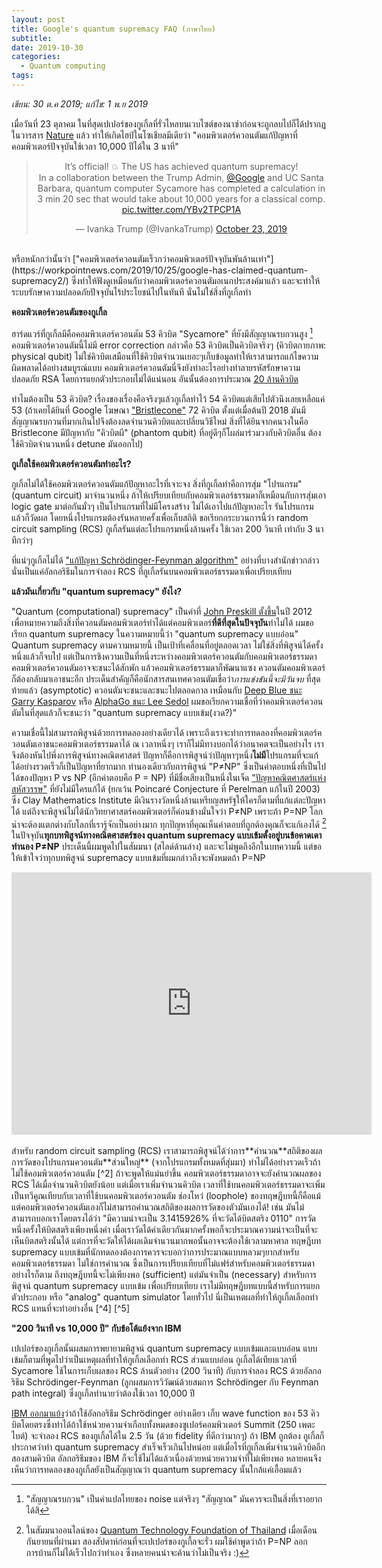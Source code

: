 ```yaml
---
layout: post
title: Google's quantum supremacy FAQ (ภาษาไทย)
subtitle:
date: 2019-10-30
categories:
  - Quantum computing
tags:
---
```


*เขียน: 30 ต.ค 2019; แก้ไข: 1 พ.ย 2019*

เมื่อวันที่ 23 ตุลาคม ในที่สุดเปเปอร์ของกูเกิ้ลที่รั่วไหลบนเวบไซต์ของนาซ่าก่อนจะถูกลบไปก็ได้ปรากฏในวารสาร
[Nature](https://www.nature.com/articles/s41586-019-1666-5) แล้ว ทำให้เกิดไฮป์ในโซเชียลมีเดียว่า "คอมพิวเตอร์ควอนตัมแก้ปัญหาที่คอมพิวเตอร์ปัจจุบันใช้เวลา 10,000 ปีได้ใน 3 นาที"

<center>
<blockquote class="twitter-tweet"><p lang="en" dir="ltr">It’s official! 💥 The US has achieved quantum supremacy! <br>In a collaboration between the Trump Admin, <a href="https://twitter.com/Google?ref_src=twsrc%5Etfw">@Google</a> and UC Santa Barbara, quantum computer Sycamore has completed a calculation in 3 min 20 sec that would take about 10,000 years for a classical comp. <a href="https://t.co/YBv2TPCP1A">pic.twitter.com/YBv2TPCP1A</a></p>&mdash; Ivanka Trump (@IvankaTrump) <a href="https://twitter.com/IvankaTrump/status/1186987509609385988?ref_src=twsrc%5Etfw">October 23, 2019</a></blockquote> <script async src="https://platform.twitter.com/widgets.js" charset="utf-8"></script>
</center>

<br>
หรือหนักกว่านั้นว่า ["คอมพิวเตอร์ควอนตัมเร็วกว่าคอมพิวเตอร์ปัจจุบันพันล้านเท่า"](https://workpointnews.com/2019/10/25/google-has-claimed-quantum-supremacy2/) ซึ่งทำให้ฟังดูเหมือนกับว่าคอมพิวเตอร์ควอนตัมอเนกประสงค์มาแล้ว และจะทำให้ระบบรักษาความปลอดภัยปัจจุบันไร้ประโยชน์ไปในทันที นั่นไม่ใช่สิ่งที่กูเกิ้ลทำ

**คอมพิวเตอร์ควอนตัมของกูเกิ้ล**

ฮาร์ดแวร์ที่กูเกิ้ลมีคือคอมพิวเตอร์ควอนตัม 53 คิวบิต "Sycamore" ที่ยังมีสัญญาณรบกวนสูง [^1] คอมพิวเตอร์ควอนตัมนี้ไม่มี error correction กล่าวคือ 53 คิวบิตเป็นคิวบิตจริงๆ (คิวบิตกายภาพ: physical qubit) ไม่ใช่คิวบิตเสมือนที่ใช้คิวบิตจำนวนเยอะๆเก็บข้อมูลทำให้เราสามารถแก้ไขความผิดพลาดได้อย่างสมบูรณ์แบบ คอมพิวเตอร์ควอนตัมนี่จึงยังทำอะไรอย่างทำลายรหัสรักษาความปลอดภัย RSA โดยการแยกตัวประกอบไม่ได้แน่นอน อันนั้นต้องการประมาณ [20 ล้านคิวบิต](https://arxiv.org/abs/1905.09749)

ทำไมต้องเป็น 53 คิวบิต? เรื่องของเรื่องคือจริงๆแล้วกูเกิ้ลทำไว้ 54 คิวบิตแต่เสียไปตัวนึงเลยเหลือแค่ 53 (ถ้าเคยได้ยินที่ Google โฆษณา ["Bristlecone"](https://ai.googleblog.com/2018/03/a-preview-of-bristlecone-googles-new.html)  72 คิวบิต  ตั้งแต่เมื่อต้นปี 2018 มันมีสัญญาณรบกวนที่มากเกินไปจึงต้องลดจำนวนคิวบิตและเปลี่ยนวิธีใหม่ สิ่งที่ได้ยินจากคนวงในคือ Bristlecone มีปัญหากับ "คิวบิตผี" (phantom qubit) ที่อยู่ดีๆก็โผล่มาร่วมวงกับคิวบิตอื่น ต้องใช้คิวบิตจำนวนหนึ่ง detune มันออกไป)

**กูเกิ้ลใช้คอมพิวเตอร์ควอนตัมทำอะไร?**

กูเกิ้ลไม่ได้ใช้คอมพิวเตอร์ควอนตัมแก้ปัญหาอะไรที่เจาะจง สิ่งที่กูเกิ้ลทำคือการสุ่ม "โปรแกรม" (quantum circuit) มาจำนวนหนึ่ง  ถ้าให้เปรียบเทียบกับคอมพิวเตอร์ธรรมดาก็เหมือนกับการสุ่มเอา logic gate มาต่อกันมั่วๆ เป็นโปรแกรมที่ไม่มีโครงสร้าง ไม่ได้เอาไปแก้ปัญหาอะไร รันโปรแกรมแล้วก็วัดผล โดยหนึ่งโปรแกรมต้องรันหลายครั้งเพื่อเก็บสถิติ ขอเรียกกระบวนการนี้ว่า random circuit sampling (RCS)  กูเกิ้ลรันแต่ละโปรแกรมหนึ่งล้านครั้ง ใช้เวลา 200 วินาที เท่ากับ 3 นาทีกว่าๆ

ที่แน่ๆกูเกิ้ลไม่ได้ ["แก้ปัญหา Schrödinger-Feynman algorithm"](https://workpointnews.com/2019/10/25/google-has-claimed-quantum-supremacy2/) อย่างที่บางสำนักข่าวกล่าว นั่นเป็นแค่อัลกอริธึมในการจำลอง RCS ที่กูเกิ้ลรันบนคอมพิวเตอร์ธรรมดาเพื่อเปรียบเทียบ

**แล้วมันเกี่ยวกับ "quantum supremacy" ยังไง?**

"Quantum (computational) supremacy" เป็นคำที่ [John Preskill ตั้งขึ้น](https://www.quantamagazine.org/john-preskill-explains-quantum-supremacy-20191002/)ในปี 2012 เพื่อหมายความถึงสิ่งที่ควอนตัมคอมพิวเตอร์ทำได้แต่คอมพิวเตอร์**ที่ดีที่สุดในปัจจุบัน**ทำไม่ได้ ผมขอเรียก quantum supremacy ในความหมายนี้ว่า "quantum supremacy แบบอ่อน" Quantum supremacy ตามความหมายนี้ เป็นเป้าที่เคลื่อนที่อยู่ตลอดเวลา ไม่ใช่สิ่งที่พิสูจน์ได้ครั้งหนึ่งแล้วก็จบไป แต่เป็นการชิงความเป็นที่หนึ่งระหว่างคอมพิวเตอร์ควอนตัมกับคอมพิวเตอร์ธรรมดา คอมพิวเตอร์ควอนตัมอาจจะชนะได้สักพัก แล้วคอมพิวเตอร์ธรรมดาก็พัฒนาแซง ควอนตัมคอมพิวเตอร์ก็ต้องกลับมาเอาชนะอีก
ประเด็นสำคัญก็คือนักสารสนเทศควอนตัมเชื่อว่า*การแข่งขันนี้จะมีวันจบ* ที่สุดท้ายแล้ว (asymptotic) ควอนตัมจะชนะและชนะไปตลอดกาล เหมือนกับ [Deep Blue ชนะ Garry Kasparov](https://en.wikipedia.org/wiki/Deep_Blue_versus_Garry_Kasparov) หรือ [AlphaGo ชนะ Lee Sedol](https://en.wikipedia.org/wiki/AlphaGo_versus_Lee_Sedol) ผมขอเรียกความเชื่อที่ว่าคอมพิวเตอร์ควอนตัมในที่สุดแล้วก็จะชนะว่า "quantum supremacy แบบเข้ม(งวด?)"

ความเชื่อนี้ไม่สามารถพิสูจน์ด้วยการทดลองอย่างเดียวได้ เพราะถึงเราจะทำการทดลองที่คอมพิวเตอร์ควอนตัมเอาชนะคอมพิวเตอร์ธรรมดาได้ ณ เวลาหนึ่งๆ เราก็ไม่มีทางบอกได้ว่าอนาคตจะเป็นอย่างไร เราจึงต้องหันไปพึ่งการพิสูจน์ทางคณิตศาสตร์
ปัญหาก็คือการพิสูจน์ว่าปัญหาๆหนึ่ง**ไม่มี**โปรแกรมที่จะแก้ได้อย่างรวดเร็วก็เป็นปัญหาที่ยากมาก ทำนองเดียวกับการพิสูจน์ "P≠NP" ซึ่งเป็นคำตอบหนึ่งที่เป็นไปได้ของปัญหา P vs NP (อีกคำตอบคือ P = NP) ที่มีชื่อเสียงเป็นหนึ่งในเจ็ด ["ปัญหาคณิตศาสตร์แห่งสหัสวรรษ"](https://www.claymath.org/millennium-problems) ที่ยังไม่มีใครแก้ได้ (ยกเว้น Poincaré Conjecture ที่ Perelman แก้ในปี 2003) ซึ่ง Clay Mathematics Institute มีเงินรางวัลหนึ่งล้านเหรียญสหรัฐให้ใครก็ตามที่แก้แต่ละปัญหาได้ แต่ถึงจะพิสูจน์ไม่ได้นักวิทยาศาสตร์คอมพิวเตอร์ก็ค่อนข้างมั่นใจว่า P≠NP เพราะถ้า P=NP โลกน่าจะต้องแตกต่างกับโลกที่เรารู้จักเป็นอย่างมาก ทุกปัญหาที่คุณเห็นคำตอบที่ถูกต้องคุณก็จะแก้เองได้ [^3] ในปัจจุบัน**ทุกบทพิสูจน์ทางคณิตศาสตร์ของ quantum supremacy แบบเข้มตั้งอยู่บนข้อคาดเดาทำนอง P≠NP** ประเด็นนี้ผมพูดไปในสัมมนา (สไลด์ด้านล่าง) และจะไม่พูดถึงอีกในบทความนี้  แต่ขอให้เข้าใจว่าทุกบทพิสูจน์ supremacy แบบเข้มที่ผมกล่าวถึงจะพังหมดถ้า P=NP

<center>
<iframe width="576" height="420" src="https://slides.com/ninnat/deck-8/embed" frameborder="0" allowfullscreen>></iframe>
</center>

<br>
สำหรับ random circuit sampling (RCS) เราสามารถพิสูจน์ได้ว่าการ**คำนวณ**สถิติของผลการวัดของโปรแกรมควอนตัม**ส่วนใหญ่** (จากโปรแกรมทั้งหมดที่สุ่มมา) ทำไม่ได้อย่างรวดเร็วถ้าไม่ใช้คอมพิวเตอร์ควอนตัม [^2] ถ้าจะพูดให้แม่นยำขึ้น คอมพิวเตอร์ธรรมดาอาจจะยังคำนวณผลของ RCS ได้เมื่อจำนวนคิวบิตยังน้อย แต่เมื่อเราเพิ่มจำนวนคิวบิต เวลาที่ใช้บนคอมพิวเตอร์ธรรมดาจะเพิ่มเป็นทวีคูณเทียบกับเวลาที่ใช้บนคอมพิวเตอร์ควอนตัม
ช่องโหว่ (loophole) ของทฤษฎีบทนี้ก็คือแม้แต่คอมพิวเตอร์ควอนตัมเองก็ไม่สามารถคำนวณสถิติของผลการวัดของตัวมันเองได้! เช่น มันไม่สามารถบอกเราโดยตรงได้ว่า "มีความน่าจะเป็น 3.1415926% ที่จะวัดได้บิตสตริง 0110" การวัดหนึ่งครั้งให้บิตสตริงเพียงหนึ่งค่า เมื่อเราวัดได้ค่าเดียวกันมากครั้งพอก็จะประมาณความน่าจะเป็นที่จะเห็นบิตสตริงนั้นได้ แต่การที่จะวัดให้ได้ผลเดิมจำนวนมากพอนั้นอาจจะต้องใช้เวลามหาศาล ทฤษฎีบท supremacy แบบเข้มที่นักทดลองต้องการควรจะบอกว่าการประมาณแบบหลวมๆยากสำหรับคอมพิวเตอร์ธรรมดา ไม่ใช่การคำนวณ ซึ่งเป็นการเปรียบเทียบที่ไม่แฟร์สำหรับคอมพิวเตอร์ธรรมดา
อย่างไรก็ตาม ถึงทฤษฎีบทนี้จะไม่เพียงพอ (sufficient) แต่มันจำเป็น (necessary) สำหรับการพิสูจน์ quantum supremacy แบบเข้ม เพื่อเปรียบเทียบ เราไม่มีทฤษฎีบทแบบนี้สำหรับการแยกตัวประกอบ หรือ "analog" quantum simulator โดยทั่วไป นี่เป็นเหตผลที่ทำให้กูเกิ้ลเลือกทำ RCS แทนที่จะทำอย่างอื่น [^4] [^5]

<!--[สำหรับนักควอนตัม คำถามหนึ่งที่สำคัญก็คือ: ถึงเราจะพิสูจน์ได้ว่าการประมาณสถิติจาก RCS ใน [L1-norm](https://medium.com/@montjoile/l0-norm-l1-norm-l2-norm-l-infinity-norm-7a7d18a4f40c) ก็ทำได้ยากบนคอมพิวเตอร์ธรรมดา  การทดลองนี้ของกูเกิ้ลจะพิสูจน์ quantum supremacy แบบเข้มหรือไม่? คำตอบอาจจะเป็น"ไม่""เพราะ fidelity ของการทดลองที่ยังน้อยเกินไป (0.2%) [^4]]-->

**"200 วินาที vs 10,000 ปี" กับข้อโต้แย้งจาก IBM**

เปเปอร์ของกูเกิ้ลนั้นผสมการพยายามพิสูจน์ quantum supremacy แบบเข้มและแบบอ่อน แบบเข้มก็ตามที่พูดไปว่าเป็นเหตุผลที่ทำให้กูเกิ้ลเลือกทำ RCS ส่วนแบบอ่อน กูเกิ้ลได้เทียบเวลาที่ Sycamore ใช้ในการเก็บผลของ RCS ล้านตัวอย่าง (200 วินาที) กับการจำลอง RCS ด้วยอัลกอริธึม Schrödinger-Feynman (ลูกผสมการวิวัฒน์ด้วยสมการ Schrödinger กับ Feynman path integral) ซึ่งกูเกิ้ลทำนายว่าต้องใช้เวลา 10,000 ปี

[IBM ออกมาแย้ง](https://www.ibm.com/blogs/research/2019/10/on-quantum-supremacy/)ว่าถ้าใช้อัลกอริธึม Schrödinger อย่างเดียว เก็บ wave function ของ 53 คิวบิตโดยตรงซึ่งทำได้ถ้าใช้หน่วยความจำเกือบทั้งหมดของซูเปอร์คอมพิวเตอร์ Summit (250 เพตะไบต์) จะจำลอง RCS ของกูเกิ้ลได้ใน 2.5 วัน (ด้วย fidelity ที่ดีกว่ามากๆ) ถ้า IBM ถูกต้อง กูเกิ้ลก็ประกาศว่าทำ quantum supremacy สำเร็จเร็วเกินไปหน่อย แต่เมื่อไรที่กูเกิ้ลเพิ่มจำนวนคิวบิตอีกสองสามคิวบิต อัลกอริธึมของ IBM ก็จะใช้ไม่ได้แล้วเนื่องด้วยหน่วยความจำที่ไม่เพียงพอ หลายคนจึงเห็นว่าการทดลองของกูเกิ้ลยังเป็นสัญญาณว่า quantum supremacy นั้นใกล้แค่เอื้อมแล้ว

<!--**ความสำเร็จของกูเกิ้ลครั้งนี้ถือเป็นจุดเปลี่ยนสำคัญของการคำนวณเชิงควอนตัมไหม?**

ความสำเร็จนี้ของกูเกิ้ลมีคุณค่าหลายด้าน หนึ่ง ด้านวิศวกรรม ผมไม่ใช่นักทดลองแต่เชื่อว่าสิ่งที่กูเกิ้ลทำไม่ง่ายเลยและเป็นความสำเร็จทางวิศวกรรมชั้นเยี่ยม สอง ด้านประชาสัมพันธ์ อย่างที่ผมบอกกับคนหลายคน ไม่ว่ากูเกิ้ลจะทำ quantum supremacy สำเร็จหรือไม่ ด้วยมาตรวัดใดของ supremacy ก็ตาม กูเกิ้ลก็ได้ "supreme status" (หน้า) ไปเรียบร้อยแล้ว
สาม ด้านวิทยาศาสตร์ การทดลองนี้เป็นย่างก้าวแรกสู่เขตแดน quantum supremacy ที่จะทำให้เรามั่นใจขึ้นเรื่อยๆว่าพลังของคอมพิวเตอร์ควอนตัมเป็นของจริง-->



[^1]: "สัญญาณรบกวน" เป็นคำแปลไทยของ noise แต่จริงๆ "สัญญาณ" มันควรจะเป็นสิ่งที่เราอยากได้สิ

[^2]: Bouland, Fefferman, Nirkhe,  Vazirani, [*On the complexity and verification of quantum random circuit sampling*](https://www.nature.com/articles/s41567-018-0318-2), Nature Physics (2019)

[^3]: ในสัมมนาออนไลน์ของ [Quantum Technology Foundation of Thailand](https://qtft.org/) เมื่อเดือนกันยายนที่ผ่านมา สองสัปดาห์ก่อนที่จะเปเปอร์ของกูเกี้ลจะรั่ว ผมใช้คำพูดว่าถ้า P=NP ลอกการบ้านก็ไม่ได้เร็วไปกว่าทำเอง ซึ่งหลายคนน่าจะค้านว่าไม่เป็นจริง :)

[^4]: การทดลอง supremacy อื่นๆก็มี เช่น "Boson sampling" ด้วยโฟตอน แต่เรายังทำการทดลองกับโฟตอนได้[จำนวนไม่มากพอ](https://arxiv.org/abs/1910.09930)ที่จะพิสูจน์ supremacy ได้

[^5]: Harrow and Montanaro, [*Quantum computational supremacy*](https://www.nature.com/articles/nature23458), Nature (2017) รีวิวว่าปัญหา/แพลตฟอร์มไหนมีทฤษฎี quantum supremacy รองรับบ้าง อาจจะเก่าไปนิดเพราะตอนนี้มี[พิสูจน์สำหรับ 2D quantum simulator](https://arxiv.org/abs/1908.08069) แล้ว

<!-- [^4]: [คอมเมนต์ของ Tomoyuki Morimae](https://www.scottaaronson.com/blog/?p=4372#comment-1822683) ในบล็อกของ Scott Aaronson-->
